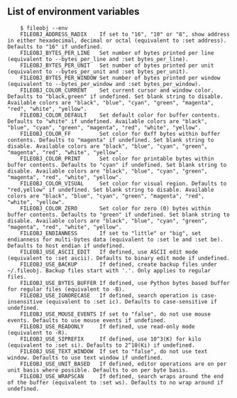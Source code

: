 ## List of environment variables

        $ fileobj --env
        FILEOBJ_ADDRESS_RADIX    If set to "16", "10" or "8", show address in either hexadecimal, decimal or octal (equivalent to :set address). Defaults to "16" if undefined.
        FILEOBJ_BYTES_PER_LINE   Set number of bytes printed per line (equivalent to --bytes_per_line and :set bytes_per_line).
        FILEOBJ_BYTES_PER_UNIT   Set number of bytes printed per unit (equivalent to --bytes_per_unit and :set bytes_per_unit).
        FILEOBJ_BYTES_PER_WINDOW Set number of bytes printed per window (equivalent to --bytes_per_window and :set bytes_per_window).
        FILEOBJ_COLOR_CURRENT    Set current cursor and window color. Defaults to "black,green" if undefined. Set blank string to disable. Available colors are "black", "blue", "cyan", "green", "magenta", "red", "white", "yellow".
        FILEOBJ_COLOR_DEFAULT    Set default color for buffer contents. Defaults to "white" if undefined. Available colors are "black", "blue", "cyan", "green", "magenta", "red", "white", "yellow".
        FILEOBJ_COLOR_FF         Set color for 0xff bytes within buffer contents. Defaults to "magenta" if undefined. Set blank string to disable. Available colors are "black", "blue", "cyan", "green", "magenta", "red", "white", "yellow".
        FILEOBJ_COLOR_PRINT      Set color for printable bytes within buffer contents. Defaults to "cyan" if undefined. Set blank string to disable. Available colors are "black", "blue", "cyan", "green", "magenta", "red", "white", "yellow".
        FILEOBJ_COLOR_VISUAL     Set color for visual region. Defaults to "red,yellow" if undefined. Set blank string to disable. Available colors are "black", "blue", "cyan", "green", "magenta", "red", "white", "yellow".
        FILEOBJ_COLOR_ZERO       Set color for zero (0) bytes within buffer contents. Defaults to "green" if undefined. Set blank string to disable. Available colors are "black", "blue", "cyan", "green", "magenta", "red", "white", "yellow".
        FILEOBJ_ENDIANNESS       If set to "little" or "big", set endianness for multi-bytes data (equivalent to :set le and :set be). Defaults to host endian if undefined.
        FILEOBJ_USE_ASCII_EDIT   If defined, use ASCII edit mode (equivalent to :set ascii). Defaults to binary edit mode if undefined.
        FILEOBJ_USE_BACKUP       If defined, create backup files under ~/.fileobj. Backup files start with '.'. Only applies to regular files.
        FILEOBJ_USE_BYTES_BUFFER If defined, use Python bytes based buffer for regular files (equivalent to -B).
        FILEOBJ_USE_IGNORECASE   If defined, search operation is case-insensitive (equivalent to :set ic). Defaults to case-sensitive if undefined.
        FILEOBJ_USE_MOUSE_EVENTS If set to "false", do not use mouse events. Defaults to use mouse events if undefined.
        FILEOBJ_USE_READONLY     If defined, use read-only mode (equivalent to -R).
        FILEOBJ_USE_SIPREFIX     If defined, use 10^3(K) for kilo (equivalent to :set si). Defaults to 2^10(Ki) if undefined.
        FILEOBJ_USE_TEXT_WINDOW  If set to "false", do not use text window. Defaults to use text window if undefined.
        FILEOBJ_USE_UNIT_BASED   If defined, editor operations are on per unit basis where possible. Defaults to on per byte basis.
        FILEOBJ_USE_WRAPSCAN     If defined, search wraps around the end of the buffer (equivalent to :set ws). Defaults to no wrap around if undefined.
